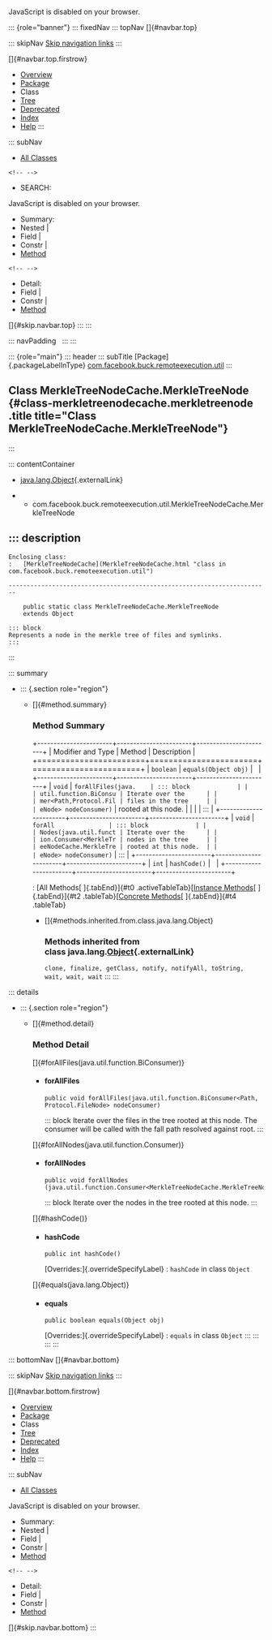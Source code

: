 <div>

JavaScript is disabled on your browser.

</div>

::: {role="banner"}
::: fixedNav
::: topNav
[]{#navbar.top}

::: skipNav
[Skip navigation links](#skip.navbar.top "Skip navigation links")
:::

[]{#navbar.top.firstrow}

-   [Overview](../../../../../index.html)
-   [Package](package-summary.html)
-   Class
-   [Tree](package-tree.html)
-   [Deprecated](../../../../../deprecated-list.html)
-   [Index](../../../../../index-all.html)
-   [Help](../../../../../help-doc.html)
:::

::: subNav
-   [All Classes](../../../../../allclasses.html)

```{=html}
<!-- -->
```
-   SEARCH:

<div>

<div>

JavaScript is disabled on your browser.

</div>

</div>

<div>

-   Summary: 
-   Nested \| 
-   Field \| 
-   Constr \| 
-   [Method](#method.summary)

```{=html}
<!-- -->
```
-   Detail: 
-   Field \| 
-   Constr \| 
-   [Method](#method.detail)

</div>

[]{#skip.navbar.top}
:::
:::

::: navPadding
 
:::
:::

::: {role="main"}
::: header
::: subTitle
[Package]{.packageLabelInType} [com.facebook.buck.remoteexecution.util](package-summary.html)
:::

## Class MerkleTreeNodeCache.MerkleTreeNode {#class-merkletreenodecache.merkletreenode .title title="Class MerkleTreeNodeCache.MerkleTreeNode"}
:::

::: contentContainer
-   [java.lang.Object](http://docs.oracle.com/javase/7/docs/api/java/lang/Object.html?is-external=true "class or interface in java.lang"){.externalLink}

-   -   com.facebook.buck.remoteexecution.util.MerkleTreeNodeCache.MerkleTreeNode

::: description
-   

    Enclosing class:
    :   [MerkleTreeNodeCache](MerkleTreeNodeCache.html "class in com.facebook.buck.remoteexecution.util")

    ------------------------------------------------------------------------

        public static class MerkleTreeNodeCache.MerkleTreeNode
        extends Object

    ::: block
    Represents a node in the merkle tree of files and symlinks.
    :::
:::

::: summary
-   ::: {.section role="region"}
    -   []{#method.summary}

        ### Method Summary

        +-----------------------+-----------------------+-----------------------+
        | Modifier and Type     | Method                | Description           |
        +=======================+=======================+=======================+
        | `boolean`             | `equals​(Object obj)`  |                       |
        +-----------------------+-----------------------+-----------------------+
        | `void`                | `forAllFiles​(java.    | ::: block             |
        |                       | util.function.BiConsu | Iterate over the      |
        |                       | mer<Path,​Protocol.Fil | files in the tree     |
        |                       | eNode> nodeConsumer)` | rooted at this node.  |
        |                       |                       | :::                   |
        +-----------------------+-----------------------+-----------------------+
        | `void`                | `forAll               | ::: block             |
        |                       | Nodes​(java.util.funct | Iterate over the      |
        |                       | ion.Consumer<MerkleTr | nodes in the tree     |
        |                       | eeNodeCache.MerkleTre | rooted at this node.  |
        |                       | eNode> nodeConsumer)` | :::                   |
        +-----------------------+-----------------------+-----------------------+
        | `int`                 | `hashCode()`          |                       |
        +-----------------------+-----------------------+-----------------------+

        : [All Methods[ ]{.tabEnd}]{#t0 .activeTableTab}[[Instance
        Methods](javascript:show(2);)[ ]{.tabEnd}]{#t2
        .tableTab}[[Concrete
        Methods](javascript:show(8);)[ ]{.tabEnd}]{#t4 .tableTab}

        -   []{#methods.inherited.from.class.java.lang.Object}

            ### Methods inherited from class java.lang.[Object](http://docs.oracle.com/javase/7/docs/api/java/lang/Object.html?is-external=true "class or interface in java.lang"){.externalLink}

            `clone, finalize, getClass, notify, notifyAll, toString, wait, wait, wait`
    :::
:::

::: details
-   ::: {.section role="region"}
    -   []{#method.detail}

        ### Method Detail

        []{#forAllFiles(java.util.function.BiConsumer)}

        -   #### forAllFiles

            ``` methodSignature
            public void forAllFiles​(java.util.function.BiConsumer<Path,​Protocol.FileNode> nodeConsumer)
            ```

            ::: block
            Iterate over the files in the tree rooted at this node. The
            consumer will be called with the fall path resolved against
            root.
            :::

        []{#forAllNodes(java.util.function.Consumer)}

        -   #### forAllNodes

            ``` methodSignature
            public void forAllNodes​(java.util.function.Consumer<MerkleTreeNodeCache.MerkleTreeNode> nodeConsumer)
            ```

            ::: block
            Iterate over the nodes in the tree rooted at this node.
            :::

        []{#hashCode()}

        -   #### hashCode

            ``` methodSignature
            public int hashCode()
            ```

            [Overrides:]{.overrideSpecifyLabel}
            :   `hashCode` in class `Object`

        []{#equals(java.lang.Object)}

        -   #### equals

            ``` methodSignature
            public boolean equals​(Object obj)
            ```

            [Overrides:]{.overrideSpecifyLabel}
            :   `equals` in class `Object`
    :::
:::
:::
:::

::: bottomNav
[]{#navbar.bottom}

::: skipNav
[Skip navigation links](#skip.navbar.bottom "Skip navigation links")
:::

[]{#navbar.bottom.firstrow}

-   [Overview](../../../../../index.html)
-   [Package](package-summary.html)
-   Class
-   [Tree](package-tree.html)
-   [Deprecated](../../../../../deprecated-list.html)
-   [Index](../../../../../index-all.html)
-   [Help](../../../../../help-doc.html)
:::

::: subNav
-   [All Classes](../../../../../allclasses.html)

<div>

<div>

JavaScript is disabled on your browser.

</div>

</div>

<div>

-   Summary: 
-   Nested \| 
-   Field \| 
-   Constr \| 
-   [Method](#method.summary)

```{=html}
<!-- -->
```
-   Detail: 
-   Field \| 
-   Constr \| 
-   [Method](#method.detail)

</div>

[]{#skip.navbar.bottom}
:::
